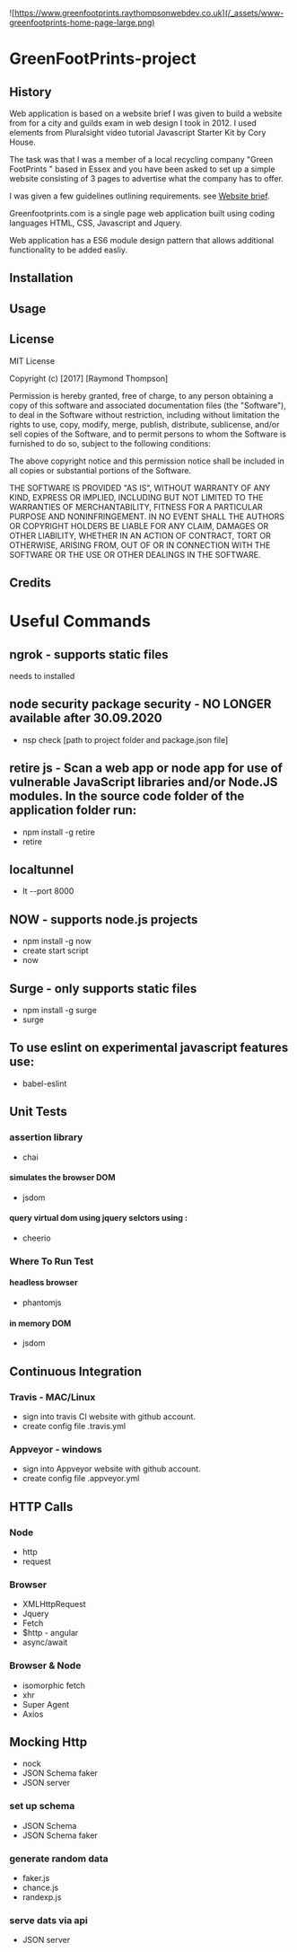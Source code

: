 ![https://www.greenfootprints.raythompsonwebdev.co.uk](/_assets/www-greenfootprints-home-page-large.png)

# GreenFootPrints-project

## History

Web application is based on a website brief I was given to build a website from for a city and guilds exam in web design I took in 2012. I used elements from Pluralsight video tutorial Javascript Starter Kit by Cory House. 

The task was that I was a member of a local recycling company "Green FootPrints " based in Essex and you have been asked to set up a simple website consisting of 3 pages to advertise what the company has to offer. 

I was given a few guidelines outlining requirements. see [Website brief](https://drive.google.com/open?id=1qWS7W83edL72MfMZc3ILgJejs1nAV3ft).

Greenfootprints.com is a single page web application built using coding languages HTML, CSS, Javascript and Jquery.

Web application has a ES6 module design pattern that allows additional functionality to be added easliy. 

## Installation

## Usage

## License

MIT License

Copyright (c) [2017] [Raymond Thompson]

Permission is hereby granted, free of charge, to any person obtaining a copy
of this software and associated documentation files (the "Software"), to deal
in the Software without restriction, including without limitation the rights
to use, copy, modify, merge, publish, distribute, sublicense, and/or sell
copies of the Software, and to permit persons to whom the Software is
furnished to do so, subject to the following conditions:

The above copyright notice and this permission notice shall be included in all
copies or substantial portions of the Software.

THE SOFTWARE IS PROVIDED "AS IS", WITHOUT WARRANTY OF ANY KIND, EXPRESS OR
IMPLIED, INCLUDING BUT NOT LIMITED TO THE WARRANTIES OF MERCHANTABILITY,
FITNESS FOR A PARTICULAR PURPOSE AND NONINFRINGEMENT. IN NO EVENT SHALL THE
AUTHORS OR COPYRIGHT HOLDERS BE LIABLE FOR ANY CLAIM, DAMAGES OR OTHER
LIABILITY, WHETHER IN AN ACTION OF CONTRACT, TORT OR OTHERWISE, ARISING FROM,
OUT OF OR IN CONNECTION WITH THE SOFTWARE OR THE USE OR OTHER DEALINGS IN THE
SOFTWARE.

## Credits


# Useful Commands

## ngrok - supports static files
needs to installed

## node security package security - NO LONGER available after 30.09.2020
- nsp check [path to project folder and package.json file] 

## retire js - Scan a web app or node app for use of vulnerable JavaScript libraries and/or Node.JS modules. In the source code folder of the application folder run:
- npm install -g retire
- retire

## localtunnel
- lt --port 8000

## NOW - supports node.js projects
- npm install -g now
- create start script
- now

## Surge - only supports static files
- npm install -g surge
- surge

## To use eslint on experimental javascript features use:
- babel-eslint

## Unit Tests

### assertion library
- chai

#### simulates the browser DOM
- jsdom 

#### query virtual dom using jquery selctors using :
- cheerio

### Where To Run Test

#### headless browser
- phantomjs

#### in memory DOM 
- jsdom 


## Continuous Integration

### Travis - MAC/Linux
- sign into travis CI website with github account.
- create config file .travis.yml

### Appveyor - windows
- sign into Appveyor website with github account.
- create config file .appveyor.yml


## HTTP Calls

### Node
- http
- request

### Browser
- XMLHttpRequest
- Jquery
- Fetch
- $http - angular
- async/await

### Browser & Node
- isomorphic fetch
- xhr
- Super Agent
- Axios

## Mocking Http
- nock
- JSON Schema faker
- JSON server

### set up schema
- JSON Schema
- JSON Schema faker 

### generate random data
- faker.js
- chance.js
- randexp.js

### serve dats via api
- JSON server




